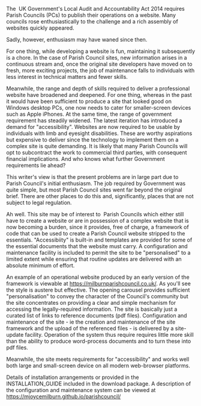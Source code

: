 The  UK Government's Local Audit and Accountability Act 2014 requires Parish Councils (PCs) to publish their operations on a website. Many councils rose enthusiastically to the challenge and a rich assembly of websites quickly appeared.

Sadly, however, enthusiasm may have waned since then. 

For one thing, while developing a website is fun, maintaining it subsequently is a chore. In the case of Parish Council sites, new information arises in a continuous stream and, once the original site developers have moved on to fresh, more exciting projects, the job of maintenance falls to individuals with less interest in technical matters and fewer skills.

Meanwhile, the range and depth of skills required to deliver a professional website have broadened and deepened. For one thing, whereas in the past it would have been sufficient to produce a site that looked good on Windows desktop PCs, one now needs to cater for smaller-screen devices such as Apple iPhones. At the same time, the range of government requirement has steadily widened. The latest iteration has introduced a demand for "accessibility". Websites are now required to be usable by individuals with limb and eyesight disabilities. These are worthy aspirations but expensive to deliver since the technology to implement them on a complex site is quite demanding. It is likely that many Parish Councils will opt to subcontract the work to commercial third parties, with consequent financial implications. And who knows what further Government requirements lie ahead?

This writer's view is that the present problems are in large part due to Parish Council's initial enthusiasm. The job required by Government was quite simple, but most Parish Council sites went far beyond the original brief. There are other places to do this and, significantly, places that are not subject to legal regulation. 

Ah well. This site may be of interest to  Parish Councils which either still have to create a website or are in possession of a complex website that is now becoming a burden, since it provides, free of charge, a framework of code that can be used to create a Parish Council website stripped to the essentials. "Accessibiity" is built-in and templates are provided for some of the essential documents that the website must carry. A configuration and maintenance facility is included to permit the site to be "personalised" to a limited extent while ensuring that routine updates are delivered with an absolute minimum of effort.

An example of an operational website produced by an early version of the framework is viewable at https://milburnparishcouncil.co.uk/. As you'll see the style is austere but effective. The opening carousel provides sufficient "personalisation" to convey the character of the Council's community but the site concentrates on providing a clear and simple mechanism for accessing the legally-required information. The site is basically just a curated list of links to reference documents (pdf files). Configuration and maintenance of the site - ie the creation and maintenance of the site framework and the upload of the referenced files - is delivered by a site-update facility. Operation of the system thus require requires little more skill than the ability to produce word-process documents and to turn these into pdf files. 

Meanwhile, the site meets requirements for "accessibility" and works well both large and small-screen device on all modern web-browser platforms.

Details of installation arrangements or provided in the INSTALLATION_GUIDE included in the download package. A description of the configuration and maintenance system can be viewed at https://mjoycemilburn.github.io/parishcouncil/




